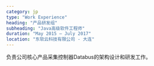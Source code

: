 ```yaml
---
category: jp
type: "Work Experience"
heading: "产品研发组"
subheading: "Java高级软件工程师"
duration: "May 2015 – July 2017"
location: "东软云科技有限公司 - 大连"
---
```


负责公司核心产品采集控制器Databus的架构设计和研发工作。